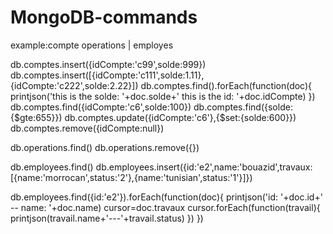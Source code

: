 # MongoDB-commands
example:compte operations | employes

db.comptes.insert({idCompte:'c99',solde:999})
db.comptes.insert([{idCompte:'c111',solde:1.11},{idCompte:'c222',solde:2.22}])
db.comptes.find().forEach(function(doc){
printjson('this is the solde: '+doc.solde+' this is the id: '+doc.idCompte)
})
db.comptes.find({idCompte:'c6',solde:100})
db.comptes.find({solde:{$gte:655}})
db.comptes.update({idCompte:'c6'},{$set:{solde:600}})
db.comptes.remove({idCompte:null})

db.operations.find()
db.operations.remove({})



db.employees.find()
db.employees.insert({id:'e2',name:'bouazid',travaux:[{name:'morrocan',status:'2'},{name:'tunisian',status:'1'}]})

db.employees.find({id:'e2'}).forEach(function(doc){
   printjson('id: '+doc.id+' -- name: '+doc.name)
   cursor=doc.travaux
   cursor.forEach(function(travail){
      printjson(travail.name+'---'+travail.status)
   })
})
